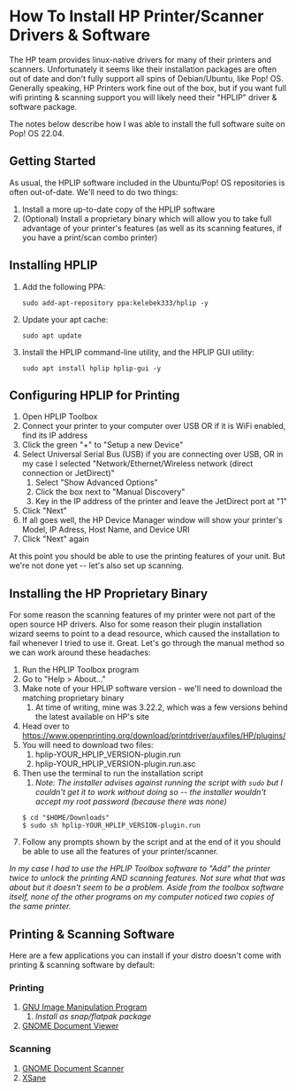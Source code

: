 # How To Install HP Printer/Scanner Drivers & Software  
The HP team provides linux-native drivers for many of their printers and scanners.  Unfortunately it seems like their installation packages are often out of date and don't fully support all spins of Debian/Ubuntu, like Pop! OS.  Generally speaking, HP Printers work fine out of the box, but if you want full wifi printing & scanning support you will likely need their "HPLIP" driver & software package.  
  
The notes below describe how I was able to install the full software suite on Pop! OS 22.04.  
  
## Getting Started  
As usual, the HPLIP software included in the Ubuntu/Pop! OS repositories is often out-of-date.  We'll need to do two things:  
  
1. Install a more up-to-date copy of the HPLIP software
2. (Optional) Install a proprietary binary which will allow you to take full advantage of your printer's features (as well as its scanning features, if you have a print/scan combo printer)  
  
## Installing HPLIP  
  
1. Add the following PPA:
    ```
    sudo add-apt-repository ppa:kelebek333/hplip -y
    ```
1. Update your apt cache:
    ```
    sudo apt update
    ```
1. Install the HPLIP command-line utility, and the HPLIP GUI utility:
    ```
    sudo apt install hplip hplip-gui -y
    ```
  
## Configuring HPLIP for Printing
  
1. Open HPLIP Toolbox
1. Connect your printer to your computer over USB OR if it is WiFi enabled, find its IP address
1. Click the green "+" to "Setup a new Device"
1. Select Universal Serial Bus (USB) if you are connecting over USB, OR in my case I selected "Network/Ethernet/Wireless network (direct connection or JetDirect)"
    1. Select "Show Advanced Options"
    1. Click the box next to "Manual Discovery"
    1. Key in the IP address of the printer and leave the JetDirect port at "1"
1. Click "Next"
1. If all goes well, the HP Device Manager window will show your printer's Model, IP Adress, Host Name, and Device URI
1. Click "Next" again

At this point you should be able to use the printing features of your unit.  But we're not done yet -- let's also set up scanning.

## Installing the HP Proprietary Binary

For some reason the scanning features of my printer were not part of the open source HP drivers.  Also for some reason their plugin installation wizard seems to point to a dead resource, which caused the installation to fail whenever I tried to use it.  Great.  Let's go through the manual method so we can work around these headaches:  
  
1. Run the HPLIP Toolbox program
1. Go to "Help > About..."
1. Make note of your HPLIP software version - we'll need to download the matching proprietary binary
    1. At time of writing, mine was 3.22.2, which was a few versions behind the latest available on HP's site
1. Head over to https://www.openprinting.org/download/printdriver/auxfiles/HP/plugins/
1. You will need to download two files:
    1. hplip-YOUR_HPLIP_VERSION-plugin.run
    1. hplip-YOUR_HPLIP_VERSION-plugin.run.asc
1. Then use the terminal to run the installation script
    1. *Note: The installer advises against running the script with `sudo` but I couldn't get it to work without doing so -- the installer wouldn't accept my root password (because there was none)*
    ```
    $ cd "$HOME/Downloads"
    $ sudo sh hplip-YOUR_HPLIP_VERSION-plugin.run
    ```
1. Follow any prompts shown by the script and at the end of it you should be able to use all the features of your printer/scanner.  

*In my case I had to use the HPLIP Toolbox software to "Add" the printer twice to unlock the printing AND scanning features.  Not sure what that was about but it doesn't seem to be a problem.  Aside from the toolbox software itself, none of the other programs on my computer noticed two copies of the same printer.*
  
## Printing & Scanning Software
  
Here are a few applications you can install if your distro doesn't come with printing & scanning software by default:

### Printing
1. [GNU Image Manipulation Program](https://www.gimp.org/)
    1. *Install as snap/flatpak package* 
1. [GNOME Document Viewer](https://wiki.archlinux.org/title/GNOME/Document_viewer)

### Scanning
1. [GNOME Document Scanner](https://apps.gnome.org/app/simple-scan/)
1. [XSane](https://gitlab.com/sane-project/frontend/xsane)
